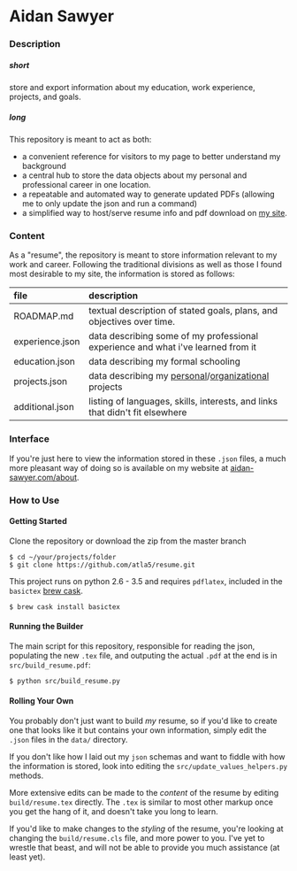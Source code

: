 # Aidan Sawyer

### Description ###

##### short #####
store and export information about my education, work experience, projects, and goals.

##### long #####
This repository is meant to act as both:
 - a convenient reference for visitors to my page to better understand my background 
 - a central hub to store the data objects about my personal and professional career in one location.
 - a repeatable and automated way to generate updated PDFs (allowing me to only update the json and run a command)
 - a simplified way to host/serve resume info and pdf download on [my site](http://aidan-sawyer.com).

### Content ###

As a "resume", the repository is meant to store information relevant to my work
  and career. Following the traditional divisions as well as those I found most
  desirable to my site, the information is stored as follows:

|file|description|
|:---|:---------------|
|ROADMAP.md|textual description of stated goals, plans, and objectives over time.|
|experience.json|data describing some of my professional experience and what i've learned from it|
|education.json|data describing my formal schooling|
|projects.json|data describing my [personal](https://github.com/atla5)/[organizational](https://github.com/lib-re) projects|
|additional.json|listing of languages, skills, interests, and links that didn't fit elsewhere|

### Interface ###

If you're just here to view the information stored in these `.json` files, a  much more pleasant way of 
  doing so is available on my website at [aidan-sawyer.com/about](http://aidan-sawyer.com/about).

### How to Use ###

#### Getting Started

Clone the repository or download the zip from the master branch
```
$ cd ~/your/projects/folder
$ git clone https://github.com/atla5/resume.git
```

This project runs on python 2.6 - 3.5 and requires `pdflatex`, included in the `basictex` 
  [brew cask](https://brew.sh/).  
``` 
$ brew cask install basictex
```

#### Running the Builder

The main script for this repository, responsible for reading the json, 
  populating the new `.tex` file, and outputing the actual `.pdf` at the end 
  is in `src/build_resume.pdf`:

```bash
$ python src/build_resume.py
```

#### Rolling Your Own

You probably don't just want to build _my_ resume, so if you'd like to create one 
  that looks like it but contains your own information, simply edit the `.json` files 
  in the `data/` directory.

If you don't like how I laid out my `json` schemas and want to fiddle with how the information 
  is stored, look into editing the `src/update_values_helpers.py` methods. 

More extensive edits can be made to the _content_ of the resume by editing `build/resume.tex` 
  directly. The `.tex` is similar to most other markup once you get the hang of it, and 
  doesn't take you long to learn.

If you'd like to make changes to the _styling_ of the resume, you're looking at changing 
  the `build/resume.cls` file, and more power to you. I've yet to wrestle that beast, and 
  will not be able to provide you much assistance (at least yet).
